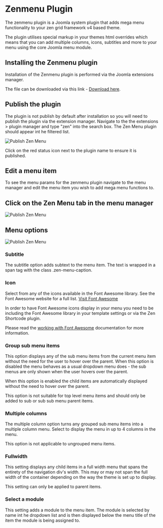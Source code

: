 Zenmenu Plugin
====

The zenmenu plugin is a Joomla system plugin that adds mega menu functionality to your zen grid framework v4 based theme.

The plugin utilises special markup in your themes html overrides which means that you can add multiple columns, icons, subtitles and more to your menu using the core Joomla menu module.


Installing the Zenmenu plugin
-----
Installation of the Zenmenu plugin is performed via the Joomla extensions manager. 

The file can be downloaded via this link - <a href="http://joomlabamboo.com/index.php?option=com_docman&task=doc_download&gid=694&Itemid=">Download here</a>.

Publish the plugin
----
The plugin is not publish by default after installation so you will need to publish the plugin via the extension manager. Navigate to the the extensions > plugin manager and type "zen" into the search box. The Zen Menu plugin should appear int he filtered list. 

![Publish Zen Menu](/zen-grid-framework-4/images/menu/enable_zenmenu.jpg)
  
  
Click on the red status icon next to the plugin name to ensure it is published.


Edit a menu item
----

To see the menu params for the zenmenu plugin navigate to the menu manager and edit the menu item you wish to add mega menu functions to.

Click on the Zen Menu tab in the menu manager
----
![Publish Zen Menu](/zen-grid-framework-4/images/menu/zenmenu-tab.jpg)


Menu options
----
![Publish Zen Menu](/zen-grid-framework-4/images/menu/zenmenu-params.jpg)


### Subtitle
The subtitle option adds subtext to the menu item. 
The text is wrapped in a span tag with the class .zen-menu-caption.

### Icon
Select from any of the icons available in the Font Awesome library. See the Font Awesome website for a full list. <a href="http://fortawesome.github.io/Font-Awesome/">Visit Font Awesome</a>

In order to have Font Awesome icons display in your menu you need to be including the Font Awesome library in your template settings or via the Zen Shortcode plugin.

Please read the <a href="http://docs.joomlabamboo.com/zen-grid-framework-4/theme/working-with-font-awesome.html">working with Font Awesome</a> documentation for more information.

### Group sub menu items
This option displays any of the sub menu items from the current menu item without the need for the user to hover over the parent. When this option is disabled the menu behaves as a usual dropdown menu does - the sub menus are only shown when the user hovers over the parent.

When this option is enabled the child items are automatically displayed without the need to hover over the parent.

This option is not suitable for top level menu items and should only be added to sub or sub sub menu parent items.

### Multiple columns
The multiple column option turns any grouped sub menu items into a multiple column menu. Select to display the menu in up to 4 columns in the menu. 

This option is not applicable to ungrouped menu items.


### Fullwidth
This setting displays any child items in a full width menu that spans the entirety of the navigation div's width. This may or may not span the full width of the container depending on the way the theme is set up to display.

This setting can only be applied to parent items.

### Select a module
This setting adds a module to the menu item. The module is selected by name int he dropdown list and is then displayed below the menu title of the item the module is being assigned to.
